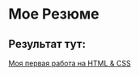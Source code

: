 # Мое Резюме

## Результат тут:
[Моя первая работа на HTML & CSS](https://zavodtsvetov.github.io/Resume-2.0/)
